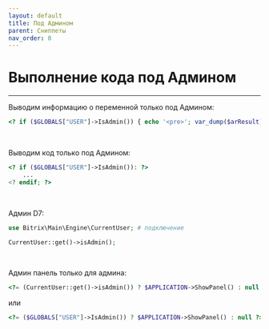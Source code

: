 ```yaml
---
layout: default
title: Под Админом
parent: Сниппеты
nav_order: 0
---
```


# Выполнение кода под Админом

---

Выводим информацию о переменной только под Админом:
```php
<? if ($GLOBALS["USER"]->IsAdmin()) { echo '<pre>'; var_dump($arResult); echo '</pre>'; } ?>
```

<br>

Выводим код только под Админом:
```php
<? if ($GLOBALS["USER"]->IsAdmin()): ?>
    ...
<? endif; ?>
```

<br>

Админ D7:
```php
use Bitrix\Main\Engine\CurrentUser; # подключение

CurrentUser::get()->isAdmin();
```

<br>

Админ панель только для админа:
```php
<?= (CurrentUser::get()->isAdmin()) ? $APPLICATION->ShowPanel() : null ?>
```

или
```php
<?= ($GLOBALS["USER"]->IsAdmin()) ? $APPLICATION->ShowPanel() : null ?>
```

<br>
